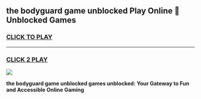 
## the bodyguard game unblocked Play Online 👋 Unblocked Games
<h3>
<a href="https://premium.freeplayer.one?title=the_bodyguard_game_unblocked&ref=19F">CLICK TO PLAY</a></h3>
<hr>

<h3>
<a href="https://premium.freeplayer.one?title=the_bodyguard_game_unblocked&ref=19F">CLICK 2 PLAY</a>
  
</h3>

<a href="https://premium.freeplayer.one?title=the_bodyguard_game_unblocked&ref=19F"><img src="https://clearcache.store/games.png"></a>


**the bodyguard game unblocked games unblocked: Your Gateway to Fun and Accessible Online Gaming**
